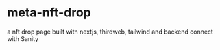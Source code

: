 # meta-nft-drop
a nft drop page built with nextjs, thirdweb, tailwind and backend connect with Sanity
